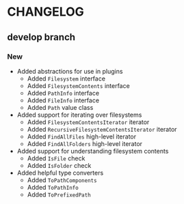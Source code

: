 # CHANGELOG

## develop branch

### New

* Added abstractions for use in plugins
  - Added `Filesystem` interface
  - Added `FilesystemContents` interface
  - Added `PathInfo` interface
  - Added `FileInfo` interface
  - Added `Path` value class
* Added support for iterating over filesystems
  - Added `FilesystemContentsIterator` iterator
  - Added `RecursiveFilesystemContentsIterator` iterator
  - Added `FindAllFiles` high-level iterator
  - Added `FindAllFolders` high-level iterator
* Added support for understanding filesystem contents
  - Added `IsFile` check
  - Added `IsFolder` check
* Added helpful type converters
  - Added `ToPathComponents`
  - Added `ToPathInfo`
  - Added `ToPrefixedPath`

